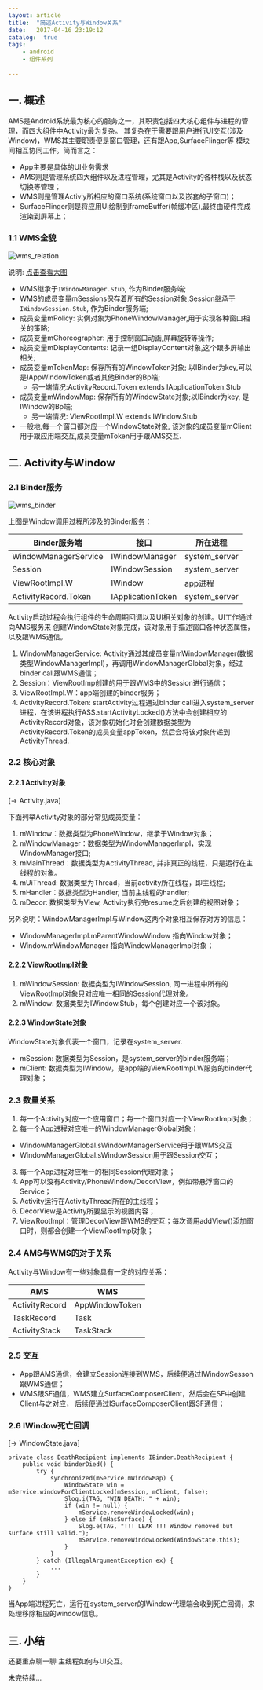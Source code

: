 ```yaml
---
layout: article
title:  "简述Activity与Window关系"
date:   2017-04-16 23:19:12
catalog:  true
tags:
    - android
    - 组件系列
    
---
```


## 一. 概述

AMS是Android系统最为核心的服务之一，其职责包括四大核心组件与进程的管理，而四大组件中Activity最为复杂。
其复杂在于需要跟用户进行UI交互(涉及Window)，WMS其主要职责便是窗口管理，还有跟App,SurfaceFlinger等
模块间相互协同工作。简而言之：

- App主要是具体的UI业务需求
- AMS则是管理系统四大组件以及进程管理，尤其是Activity的各种栈以及状态切换等管理；
- WMS则是管理Activiy所相应的窗口系统(系统窗口以及嵌套的子窗口)；
- SurfaceFlinger则是将应用UI绘制到frameBuffer(帧缓冲区),最终由硬件完成渲染到屏幕上；

### 1.1 WMS全貌

![wms_relation](../images/wms/wms_relation.jpg)

说明: [点击查看大图](https://panard313.github.io/images/wms/wms_relation.jpg)

- WMS继承于`IWindowManager.Stub`, 作为Binder服务端;
- WMS的成员变量mSessions保存着所有的Session对象,Session继承于`IWindowSession.Stub`, 作为Binder服务端;
- 成员变量mPolicy: 实例对象为PhoneWindowManager,用于实现各种窗口相关的策略;
- 成员变量mChoreographer: 用于控制窗口动画,屏幕旋转等操作;
- 成员变量mDisplayContents: 记录一组DisplayContent对象,这个跟多屏输出相关;
- 成员变量mTokenMap: 保存所有的WindowToken对象; 以IBinder为key,可以是IAppWindowToken或者其他Binder的Bp端;
    - 另一端情况:ActivityRecord.Token extends IApplicationToken.Stub
- 成员变量mWindowMap: 保存所有的WindowState对象;以IBinder为key, 是IWindow的Bp端;
    - 另一端情况: ViewRootImpl.W extends IWindow.Stub
- 一般地,每一个窗口都对应一个WindowState对象, 该对象的成员变量mClient用于跟应用端交互,成员变量mToken用于跟AMS交互.


## 二. Activity与Window
 
### 2.1 Binder服务

![wms_binder](../images/wms/wms_binder.jpg)

上图是Window调用过程所涉及的Binder服务：

|Binder服务端|接口|所在进程|
|---|---|---|
|WindowManagerService|IWindowManager|system_server|
|Session|IWindowSession|system_server|
|ViewRootImpl.W|IWindow|app进程|
|ActivityRecord.Token|IApplicationToken|system_server|

Activity启动过程会执行组件的生命周期回调以及UI相关对象的创建。UI工作通过向AMS服务来
创建WindowState对象完成，该对象用于描述窗口各种状态属性，以及跟WMS通信。

1. WindowManagerService: Activity通过其成员变量mWindowManager(数据类型WindowManagerImpl)，再调用WindowManagerGlobal对象，经过binder call跟WMS通信；
2. Session：ViewRootImp创建的用于跟WMS中的Session进行通信；
3. ViewRootImpl.W：app端创建的binder服务；
4. ActivityRecord.Token: startActivity过程通过binder call进入system_server进程，在该进程执行ASS.startActivityLocked()方法中会创建相应的ActivityRecord对象，该对象初始化时会创建数据类型为ActivityRecord.Token的成员变量appToken，然后会将该对象传递到ActivityThread.

### 2.2 核心对象

#### 2.2.1 Activity对象
[-> Activity.java]

下面列举Activity对象的部分常见成员变量：

1. mWindow：数据类型为PhoneWindow，继承于Window对象；
2. mWindowManager：数据类型为WindowManagerImpl，实现WindowManager接口;
3. mMainThread：数据类型为ActivityThread, 并非真正的线程，只是运行在主线程的对象。
4. mUiThread: 数据类型为Thread，当前activity所在线程，即主线程;
5. mHandler：数据类型为Handler, 当前主线程的handler;
6. mDecor: 数据类型为View, Activity执行完resume之后创建的视图对象；

另外说明：WindowManagerImpl与Window这两个对象相互保存对方的信息：

- WindowManagerImpl.mParentWindowWindow 指向Window对象；
- Window.mWindowManager 指向WindowManagerImpl对象；

#### 2.2.2 ViewRootImpl对象

1. mWindowSession: 数据类型为IWindowSession, 同一进程中所有的ViewRootImpl对象只对应唯一相同的Session代理对象。
2. mWindow: 数据类型为IWindow.Stub，每个创建对应一个该对象。

#### 2.2.3 WindowState对象
WindowState对象代表一个窗口，记录在system_server.

- mSession: 数据类型为Session，是system_server的binder服务端；
- mClient: 数据类型为IWindow，是app端的ViewRootImpl.W服务的binder代理对象；

### 2.3 数量关系

1. 每一个Activity对应一个应用窗口；每一个窗口对应一个ViewRootImpl对象；
2. 每一个App进程对应唯一的WindowManagerGlobal对象；
  - WindowManagerGlobal.sWindowManagerService用于跟WMS交互
  - WindowManagerGlobal.sWindowSession用于跟Session交互；
3. 每一个App进程对应唯一的相同Session代理对象；
3. App可以没有Activity/PhoneWindow/DecorView，例如带悬浮窗口的Service；
4. Activity运行在ActivityThread所在的主线程；
3. DecorView是Activity所要显示的视图内容；
4. ViewRootImpl：管理DecorView跟WMS的交互；每次调用addView()添加窗口时，则都会创建一个ViewRootImpl对象；


### 2.4 AMS与WMS的对于关系
Activity与Window有一些对象具有一定的对应关系：

|AMS|WMS|
|---|---|
|ActivityRecord|AppWindowToken|
|TaskRecord|Task|
|ActivityStack|TaskStack|

### 2.5 交互

- App跟AMS通信，会建立Session连接到WMS，后续便通过IWindowSesson跟WMS通信；
- WMS跟SF通信，WMS建立SurfaceComposerClient，然后会在SF中创建Client与之对应，
后续便通过ISurfaceComposerClient跟SF通信；
  
### 2.6 IWindow死亡回调
[-> WindowState.java]

    private class DeathRecipient implements IBinder.DeathRecipient {
        public void binderDied() {
            try {
                synchronized(mService.mWindowMap) {
                    WindowState win = mService.windowForClientLocked(mSession, mClient, false);
                    Slog.i(TAG, "WIN DEATH: " + win);
                    if (win != null) {
                        mService.removeWindowLocked(win);
                    } else if (mHasSurface) {
                        Slog.e(TAG, "!!! LEAK !!! Window removed but surface still valid.");
                        mService.removeWindowLocked(WindowState.this);
                    }
                }
            } catch (IllegalArgumentException ex) {
                ...
            }
        }
    }

当App端进程死亡，运行在system_server的IWindow代理端会收到死亡回调，来处理移除相应的window信息。

## 三. 小结
还要重点聊一聊 主线程如何与UI交互。

未完待续...
